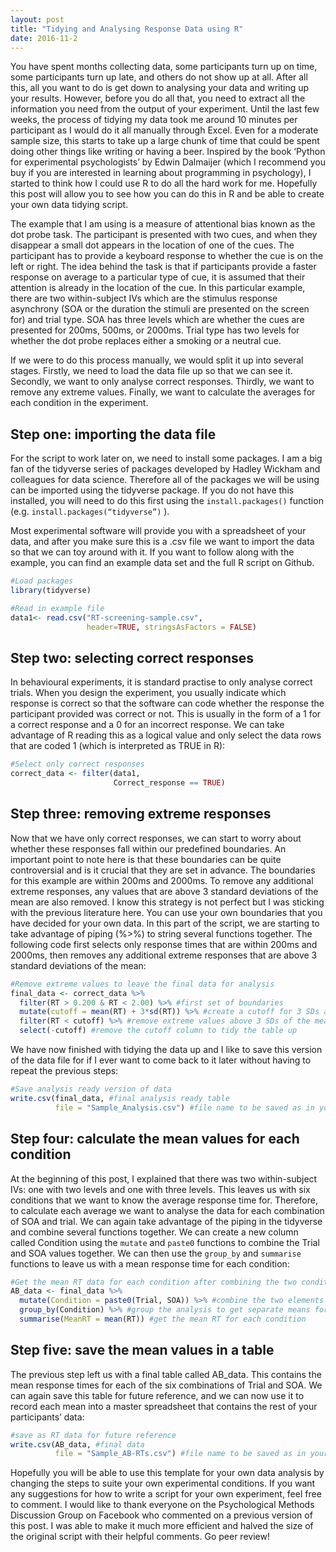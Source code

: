 ```yaml
---
layout: post
title: "Tidying and Analysing Response Data using R"
date: 2016-11-2
---
```

You have spent months collecting data, some participants turn up on time, some participants turn up late, and others do not show up at all. After all this, all you want to do is get down to analysing your data and writing up your results. However, before you do all that, you need to extract all the information you need from the output of your experiment. Until the last few weeks, the process of tidying my data took me around 10 minutes per participant as I would do it all manually through Excel. Even for a moderate sample size, this starts to take up a large chunk of time that could be spent doing other things like writing or having a beer. Inspired by the book ‘Python for experimental psychologists’ by Edwin Dalmaijer (which I recommend you buy if you are interested in learning about programming in psychology), I started to think how I could use R to do all the hard work for me. Hopefully this post will allow you to see how you can do this in R and be able to create your own data tidying script.

The example that I am using is a measure of attentional bias known as the dot probe task. The participant is presented with two cues, and when they disappear a small dot appears in the location of one of the cues. The participant has to provide a keyboard response to whether the cue is on the left or right. The idea behind the task is that if participants provide a faster response on average to a particular type of cue, it is assumed that their attention is already in the location of the cue. In this particular example, there are two within-subject IVs which are the stimulus response asynchrony (SOA or the duration the stimuli are presented on the screen for) and trial type. SOA has three levels which are whether the cues are presented for 200ms, 500ms, or 2000ms. Trial type has two levels for whether the dot probe replaces either a smoking or a neutral cue.

If we were to do this process manually, we would split it up into several stages. Firstly, we need to load the data file up so that we can see it. Secondly, we want to only analyse correct responses. Thirdly, we want to remove any extreme values. Finally, we want to calculate the averages for each condition in the experiment.

## Step one: importing the data file

For the script to work later on, we need to install some packages. I am a big fan of the tidyverse series of packages developed by Hadley Wickham and colleagues for data science. Therefore all of the packages we will be using can be imported using the tidyverse package. If you do not have this installed, you will need to do this first using the `install.packages()` function (e.g. `install.packages(“tidyverse”)` ).

Most experimental software will provide you with a spreadsheet of your data, and after you make sure this is a .csv file we want to import the data so that we can toy around with it. If you want to follow along with the example, you can find an example data set and the full R script on Github.
```R
#Load packages 
library(tidyverse)

#Read in example file 
data1<- read.csv("RT-screening-sample.csv", 
                 header=TRUE, stringsAsFactors = FALSE)
```

## Step two: selecting correct responses 

In behavioural experiments, it is standard practise to only analyse correct trials. When you design the experiment, you usually indicate which response is correct so that the software can code whether the response the participant provided was correct or not. This is usually in the form of a 1 for a correct response and a 0 for an incorrect response. We can take advantage of R reading this as a logical value and only select the data rows that are coded 1 (which is interpreted as TRUE in R):
```R
#Select only correct responses 
correct_data <- filter(data1, 
                       Correct_response == TRUE)
```

## Step three: removing extreme responses 

Now that we have only correct responses, we can start to worry about whether these responses fall within our predefined boundaries. An important point to note here is that these boundaries can be quite controversial and is it crucial that they are set in advance. The boundaries for this example are within 200ms and 2000ms. To remove any additional extreme responses, any values that are above 3 standard deviations of the mean are also removed. I know this strategy is not perfect but I was sticking with the previous literature here. You can use your own boundaries that you have decided for your own data. In this part of the script, we are starting to take advantage of piping (%>%) to string several functions together. The following code first selects only response times that are within 200ms and 2000ms, then removes any additional extreme responses that are above 3 standard deviations of the mean:
```R
#Remove extreme values to leave the final data for analysis
final_data <- correct_data %>%
  filter(RT > 0.200 & RT < 2.00) %>% #first set of boundaries 
  mutate(cutoff = mean(RT) + 3*sd(RT)) %>% #create a cutoff for 3 SDs above the mean 
  filter(RT < cutoff) %>% #remove extreme values above 3 SDs of the mean
  select(-cutoff) #remove the cutoff column to tidy the table up
```

We have now finished with tidying the data up and I like to save this version of the data file for if I ever want to come back to it later without having to repeat the previous steps:
```R
#Save analysis ready version of data 
write.csv(final_data, #final analysis ready table 
          file = "Sample_Analysis.csv") #file name to be saved as in your WD 
```

## Step four: calculate the mean values for each condition

At the beginning of this post, I explained that there was two within-subject IVs: one with two levels and one with three levels. This leaves us with six conditions that we want to know the average response time for. Therefore, to calculate each average we want to analyse the data for each combination of SOA and trial. We can again take advantage of the piping in the tidyverse and combine several functions together. We can create a new column called Condition using the `mutate` and `paste0` functions to combine the Trial and SOA values together. We can then use the `group_by` and `summarise` functions to leave us with a mean response time for each condition:
```R
#Get the mean RT data for each condition after combining the two condition columns
AB_data <- final_data %>% 
  mutate(Condition = paste0(Trial, SOA)) %>% #combine the two elements into separate conditions
  group_by(Condition) %>% #group the analysis to get separate means for each condition 
  summarise(MeanRT = mean(RT)) #get the mean RT for each condition 
```

## Step five: save the mean values in a table 

The previous step left us with a final table called AB_data. This contains the mean response times for each of the six combinations of Trial and SOA. We can again save this table for future reference, and we can now use it to record each mean into a master spreadsheet that contains the rest of your participants’ data:
```R
#save as RT data for future reference 
write.csv(AB_data, #final data
          file = "Sample_AB-RTs.csv") #file name to be saved as in your WD 
```

Hopefully you will be able to use this template for your own data analysis by changing the steps to suite your own experimental conditions. If you want any suggestions for how to write a script for your own experiment, feel free to comment. I would like to thank everyone on the Psychological Methods Discussion Group on Facebook who commented on a previous version of this post. I was able to make it much more efficient and halved the size of the original script with their helpful comments. Go peer review!
